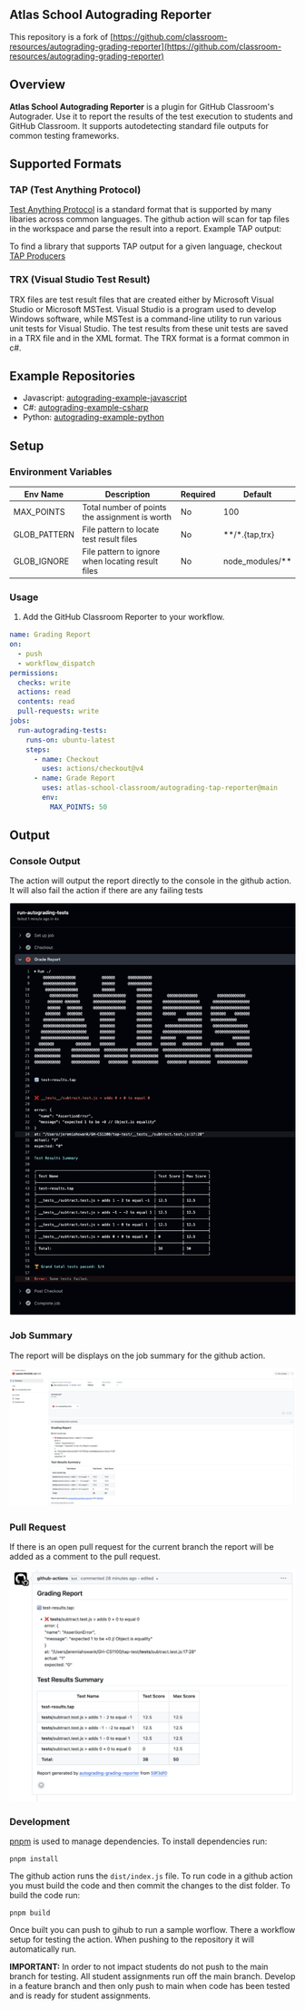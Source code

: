 ## Atlas School Autograding Reporter

This repository is a fork of [https://github.com/classroom-resources/autograding-grading-reporter](https://github.com/classroom-resources/autograding-grading-reporter)

## Overview

**Atlas School Autograding Reporter** is a plugin for GitHub Classroom's Autograder. Use it to report the results of the test execution to students and GitHub Classroom. It supports autodetecting standard file outputs for common testing frameworks.

## Supported Formats

### TAP (Test Anything Protocol)

[Test Anything Protocol](https://testanything.org/) is a standard format that is supported by many libaries across common languages. The github action will scan for tap files in the workspace and parse the result into a report. Example TAP output:

To find a library that supports TAP output for a given language, checkout [TAP Producers](https://testanything.org/producers.html)

### TRX (Visual Studio Test Result)

TRX files are test result files that are created either by Microsoft Visual Studio or Microsoft MSTest. Visual Studio is a program used to develop Windows software, while MSTest is a command-line utility to run various unit tests for Visual Studio. The test results from these unit tests are saved in a TRX file and in the XML format. The TRX format is a format common in c#.

## Example Repositories

* Javascript: [autograding-example-javascript](https://github.com/atlas-school-classroom/autograding-example-javascript)
* C#: [autograding-example-csharp](https://github.com/atlas-school-classroom/autograding-example-csharp)
* Python: [autograding-example-python](https://github.com/atlas-school-classroom/autograding-example-python)

## Setup

### Environment Variables

| Env Name               | Description                                     | Required | Default |
| ---------------------- | ----------------------------------------------- | -------- | ------- |
| MAX_POINTS       | Total number of points the assignment is worth  | No       | 100     |
| GLOB_PATTERN | File pattern to locate test result files | No      |  **/*.{tap,trx}  |
| GLOB_IGNORE | File pattern to ignore when locating result files | No      |  node_modules/**  |

### Usage

1. Add the GitHub Classroom Reporter to your workflow.

```yaml
name: Grading Report
on:
  - push
  - workflow_dispatch
permissions:
  checks: write
  actions: read
  contents: read
  pull-requests: write
jobs:
  run-autograding-tests:
    runs-on: ubuntu-latest
    steps:
      - name: Checkout
        uses: actions/checkout@v4
      - name: Grade Report
        uses: atlas-school-classroom/autograding-tap-reporter@main
        env:
          MAX_POINTS: 50
```

## Output

### Console Output

The action will output the report directly to the console in the github action. It will also fail the action if there are any failing tests

![](./assets/console.png)

### Job Summary

The report will be displays on the job summary for the github action.

![](./assets/job-summary.png)

### Pull Request

If there is an open pull request for the current branch the report will be added as a comment to the pull request.

![](./assets/pr.png)

### Development

[pnpm](https://pnpm.io) is used to manage dependencies. To install dependencies run:
```
pnpm install
```

The github action runs the `dist/index.js` file. To run code in a github action you must build the code and then commit the changes to the dist folder. To build the code run:

```
pnpm build
```

Once built you can push to gihub to run a sample worflow. There a workflow setup for testing the action. When pushing to the repository it will automatically run.

**IMPORTANT:** In order to not impact students do not push to the main branch for testing. All student assignments run off the main branch. Develop in a feature branch and then only push to main when code has been tested and is ready for student assignments.
